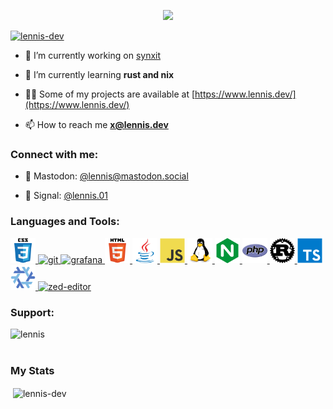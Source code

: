 <p align="center">
<img style="text-align:center" src="https://www.lennis.dev/static/img/svgs/lennis.dev.svg"></img>
</p>

<p align="left"> <a href="https://github.com/ryo-ma/github-profile-trophy"><img src="https://github-profile-trophy.vercel.app/?username=lennis-dev&theme=onestar" alt="lennis-dev" /></a> </p>

- 🔭 I’m currently working on [synxit](https://github.com/synxit)

- 🌱 I’m currently learning **rust and nix**

- 👨‍💻 Some of my projects are available at [https://www.lennis.dev/](https://www.lennis.dev/)

- 📫 How to reach me **x@lennis.dev**

<h3 align="left">Connect with me:</h3>

- 🐘 Mastodon: [@lennis@mastodon.social](https://mastodon.social/@lennis)

- 💬 Signal: [@lennis.01](https://signal.me/#eu/S493fj4dwzI0OioOIDL5j-nSh-y0i5GlbX-j0H6p1hMGAPBJIntHM4DVYZ_-Z_5W)
<h3 align="left">Languages and Tools:</h3>
<p align="left">
    <a href="https://www.w3schools.com/css/" target="_blank" rel="noreferrer">
        <img src="https://raw.githubusercontent.com/devicons/devicon/master/icons/css3/css3-original-wordmark.svg" alt="css3" width="40" height="40"/>
    </a>
    <a href="https://git-scm.com/" target="_blank" rel="noreferrer">
        <img src="https://www.vectorlogo.zone/logos/git-scm/git-scm-icon.svg" alt="git" width="40" height="40"/>
    </a>
    <a href="https://grafana.com" target="_blank" rel="noreferrer">
        <img src="https://www.vectorlogo.zone/logos/grafana/grafana-icon.svg" alt="grafana" width="40" height="40"/>
    </a>
    <a href="https://www.w3.org/html/" target="_blank" rel="noreferrer">
        <img src="https://raw.githubusercontent.com/devicons/devicon/master/icons/html5/html5-original-wordmark.svg" alt="html5" width="40" height="40"/>
    </a>
    <a href="https://www.java.com" target="_blank" rel="noreferrer">
        <img src="https://raw.githubusercontent.com/devicons/devicon/master/icons/java/java-original.svg" alt="java" width="40" height="40"/>
    </a>
    <a href="https://developer.mozilla.org/en-US/docs/Web/JavaScript" target="_blank" rel="noreferrer">
        <img src="https://raw.githubusercontent.com/devicons/devicon/master/icons/javascript/javascript-original.svg" alt="javascript" width="40" height="40"/>
    </a>
    <a href="https://www.linux.org/" target="_blank" rel="noreferrer">
        <img src="https://raw.githubusercontent.com/devicons/devicon/master/icons/linux/linux-original.svg" alt="linux" width="40" height="40"/>
    </a>
    <a href="https://www.nginx.com" target="_blank" rel="noreferrer">
        <img src="https://raw.githubusercontent.com/devicons/devicon/master/icons/nginx/nginx-original.svg" alt="nginx" width="40" height="40"/>
    </a>
    <a href="https://www.php.net" target="_blank" rel="noreferrer">
        <img src="https://raw.githubusercontent.com/devicons/devicon/master/icons/php/php-original.svg" alt="php" width="40" height="40"/>
    </a>
    <a href="https://www.rust-lang.org" target="_blank" rel="noreferrer">
        <img src="https://raw.githubusercontent.com/devicons/devicon/master/icons/rust/rust-original.svg" alt="rust" width="40" height="40"/>
    </a>
    <a href="https://www.typescriptlang.org/" target="_blank" rel="noreferrer">
        <img src="https://raw.githubusercontent.com/devicons/devicon/master/icons/typescript/typescript-original.svg" alt="typescript" width="40" height="40"/>
    </a>
    <a href="https://www.nixos.org" target="_blank" rel="noreferrer">
        <img src="https://raw.githubusercontent.com/devicons/devicon/master/icons/nixos/nixos-original.svg" alt="nixos" width="40" height="40"/>
    </a>
    <a href="https://zed.dev" target="_blank" rel="noreferrer">
        <img src="https://avatars.githubusercontent.com/u/79345384?s=40&v=4" alt="zed-editor" width="40" height="40"/>
    </a>
</p>

<h3 align="left">Support:</h3>
<p><a href="https://www.buymeacoffee.com/lennis"> <img align="left" src="https://cdn.buymeacoffee.com/buttons/v2/default-yellow.png" height="50" width="210" alt="lennis" /></a></p><br><br>

<h3 align="left">My Stats</h3>

<p>&nbsp;<img align="center" src="https://github-readme-stats.vercel.app/api?username=lennis-dev&show_icons=true&theme=dark&locale=en" alt="lennis-dev" /></p>
